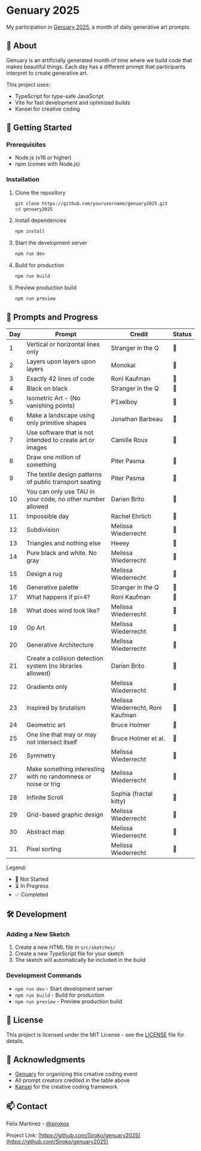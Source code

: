 # Genuary 2025

My participation in [Genuary 2025](https://genuary.art), a month of daily generative art prompts.

## 🎨 About

Genuary is an artificially generated month of time where we build code that makes beautiful things. Each day has a different prompt that participants interpret to create generative art.

This project uses:
- TypeScript for type-safe JavaScript
- Vite for fast development and optimized builds
- Kansei for creative coding

## 🚀 Getting Started

### Prerequisites

- Node.js (v16 or higher)
- npm (comes with Node.js)

### Installation

1. Clone the repository
   ```bash
   git clone https://github.com/yourusername/genuary2025.git
   cd genuary2025
   ```

2. Install dependencies
   ```bash
   npm install
   ```

3. Start the development server
   ```bash
   npm run dev
   ```

4. Build for production
   ```bash
   npm run build
   ```

5. Preview production build
   ```bash
   npm run preview
   ```

## 📅 Prompts and Progress

| Day | Prompt | Credit | Status |
|-----|---------|--------|--------|
| 1 | Vertical or horizontal lines only | Stranger in the Q | 🚧 |
| 2 | Layers upon layers upon layers | Monokai | 🚧 |
| 3 | Exactly 42 lines of code | Roni Kaufman | 🚧 |
| 4 | Black on black | Stranger in the Q | 🚧 |
| 5 | Isometric Art - (No vanishing points) | P1xelboy | 🚧 |
| 6 | Make a landscape using only primitive shapes | Jonathan Barbeau | 🚧 |
| 7 | Use software that is not intended to create art or images | Camille Roux | 🚧 |
| 8 | Draw one million of something | Piter Pasma | 🚧 |
| 9 | The textile design patterns of public transport seating | Piter Pasma | 🚧 |
| 10 | You can only use TAU in your code, no other number allowed | Darien Brito | 🚧 |
| 11 | Impossible day | Rachel Ehrlich | 🚧 |
| 12 | Subdivision | Melissa Wiederrecht | 🚧 |
| 13 | Triangles and nothing else | Heeey | 🚧 |
| 14 | Pure black and white. No gray | Melissa Wiederrecht | 🚧 |
| 15 | Design a rug | Melissa Wiederrecht | 🚧 |
| 16 | Generative palette | Stranger in the Q | 🚧 |
| 17 | What happens if pi=4? | Roni Kaufman | 🚧 |
| 18 | What does wind look like? | Melissa Wiederrecht | 🚧 |
| 19 | Op Art | Melissa Wiederrecht | 🚧 |
| 20 | Generative Architecture | Melissa Wiederrecht | 🚧 |
| 21 | Create a collision detection system (no libraries allowed) | Darien Brito | 🚧 |
| 22 | Gradients only | Melissa Wiederrecht | 🚧 |
| 23 | Inspired by brutalism | Melissa Wiederrecht, Roni Kaufman | 🚧 |
| 24 | Geometric art | Bruce Holmer | 🚧 |
| 25 | One line that may or may not intersect itself | Bruce Holmer et al. | 🚧 |
| 26 | Symmetry | Melissa Wiederrecht | 🚧 |
| 27 | Make something interesting with no randomness or noise or trig | Melissa Wiederrecht | 🚧 |
| 28 | Infinite Scroll | Sophia (fractal kitty) | 🚧 |
| 29 | Grid-based graphic design | Melissa Wiederrecht | 🚧 |
| 30 | Abstract map | Melissa Wiederrecht | 🚧 |
| 31 | Pixel sorting | Melissa Wiederrecht | 🚧 |

Legend:
- 🚧 Not Started
- ⏳ In Progress
- ✅ Completed

## 🛠️ Development

### Adding a New Sketch

1. Create a new HTML file in `src/sketches/`
2. Create a new TypeScript file for your sketch
3. The sketch will automatically be included in the build

### Development Commands

- `npm run dev` - Start development server
- `npm run build` - Build for production
- `npm run preview` - Preview production build

## 📝 License

This project is licensed under the MIT License - see the [LICENSE](LICENSE) file for details.

## 🙏 Acknowledgments

- [Genuary](https://genuary.art) for organizing this creative coding event
- All prompt creators credited in the table above
- [Kansei](https://www.npmjs.com/package/kansei) for the creative coding framework

## 📫 Contact

Felix Martinez - [@sirokos](https://twitter.com/sirokos)

Project Link: [https://github.com/Siroko/genuary2025](https://github.com/Siroko/genuary2025)